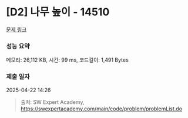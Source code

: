 # [D2] 나무 높이 - 14510 

[문제 링크](https://swexpertacademy.com/main/code/problem/problemDetail.do?contestProbId=AYFofW8qpXYDFAR4) 

### 성능 요약

메모리: 26,112 KB, 시간: 99 ms, 코드길이: 1,491 Bytes

### 제출 일자

2025-04-22 14:26



> 출처: SW Expert Academy, https://swexpertacademy.com/main/code/problem/problemList.do